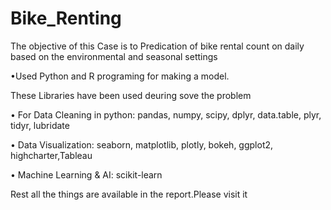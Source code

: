 # Bike_Renting
The objective of this Case is to Predication of bike rental count on daily based on the environmental and seasonal settings

•Used Python and R programing for making a model.

These Libraries have been used deuring sove the problem

•	For Data Cleaning in python: pandas, numpy, scipy, dplyr, data.table, plyr, tidyr, lubridate

•	Data Visualization: seaborn, matplotlib, plotly, bokeh, ggplot2, highcharter,Tableau

•	Machine Learning & AI: scikit-learn

Rest all the things are available in the report.Please visit it


